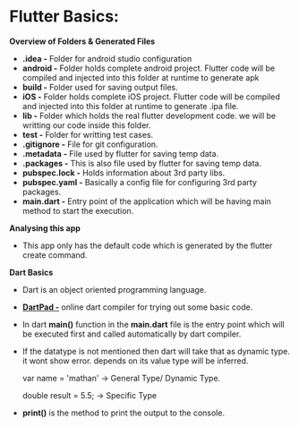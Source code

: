 # Flutter Basics:

**Overview of Folders & Generated Files**
 * **.idea -** Folder for android studio configuration
 * **android -** Folder holds complete android project. Flutter code will be compiled and injected into this folder at runtime to generate apk
* **build -** Folder used for saving output files.
* **iOS -** Folder holds complete iOS project. Flutter code will be compiled and injected into this folder at runtime to generate .ipa file.
* **lib -** Folder which holds the real flutter development code. we will be writting our code inside this folder.
* **test -** Folder for writting test cases.
* **.gitignore -** File for git configuration.
* **.metadata -** File used by flutter for saving temp data.
* **.packages -** This is also file used by flutter for saving temp data.
* **pubspec.lock -** Holds information about 3rd party libs.
* **pubspec.yaml -** Basically a config file for configuring 3rd party packages.
* **main.dart -** Entry point of the application which will be having main method to start the execution.

**Analysing this app**
 * This app only has the default code which is generated by the flutter create command.
 
 **Dart Basics**
 * Dart is an object oriented programming language.
 * [**DartPad -**](https://dartpad.dartlang.org/) online dart compiler for trying out some basic code.
 * In dart **main()** function in the **main.dart** file is the entry point which will be executed first and called automatically by dart compiler.
 * If the datatype is not mentioned then dart will take that as dynamic type. it wont show error. depends on its value type will be inferred.

    var name = 'mathan' -> General Type/ Dynamic Type.
    
    double result = 5.5; -> Specific Type
    
 * **print()** is the method to print the output to the console.
 
